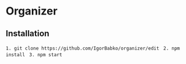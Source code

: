 # Organizer

## Installation
```1. git clone https://github.com/IgorBabko/organizer/edit ```
```2. npm install ```
```3. npm start ```
